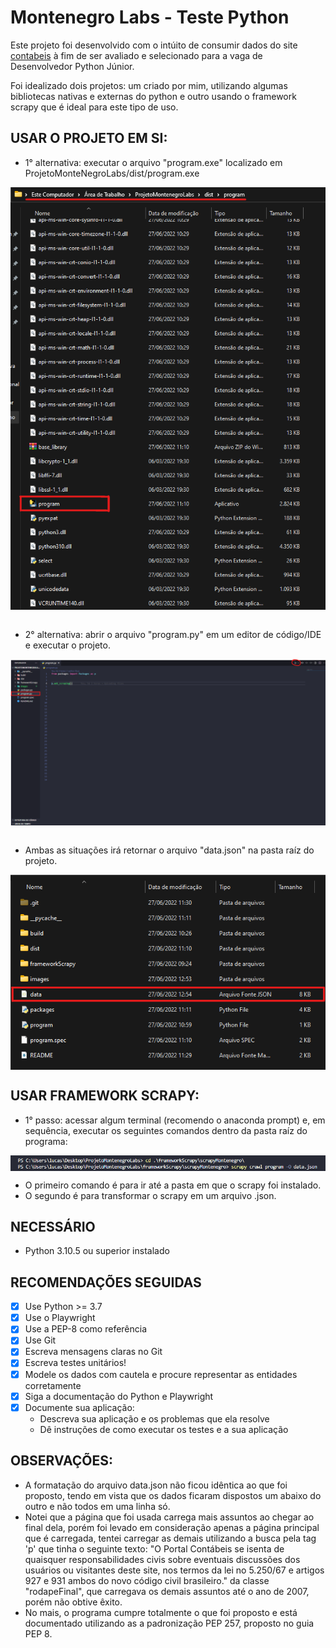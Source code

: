 # Montenegro Labs - Teste Python 

Este projeto foi desenvolvido com o intúito de consumir dados do site <a href="https://www.contabeis.com.br/conteudo/">contabeis</a> à fim de ser avaliado e selecionado para a vaga de Desenvolvedor Python Júnior.

Foi idealizado dois projetos: um criado por mim, utilizando algumas bibliotecas nativas e externas do python e outro usando o framework scrapy que é ideal para este tipo de uso. 

## USAR O PROJETO EM SI:
 - 1° alternativa: executar o arquivo "program.exe" localizado em ProjetoMonteNegroLabs/dist/program.exe
 
<div align="center">
 <img align="center" src='https://github.com/lucasptcastro/ProjetoMonteNegroLabs/blob/main/images/local%20do%20program.exe.png'>
</div>
 
 <br>
 
 - 2° alternativa: abrir o arquivo "program.py" em um editor de código/IDE e executar o projeto.
 
<div align="center">
 <img align="center" src='https://github.com/lucasptcastro/ProjetoMonteNegroLabs/blob/main/images/executar%20programa.py.png'>
</div>

<br>

 - Ambas as situações irá retornar o arquivo "data.json" na pasta raíz do projeto.
 
<div align="center">
 <img align="center" src='https://github.com/lucasptcastro/ProjetoMonteNegroLabs/blob/main/images/local%20do%20data.json.png'>
</div>
 

## USAR FRAMEWORK SCRAPY:
 - 1° passo: acessar algum terminal (recomendo o anaconda prompt) e, em sequência, executar os seguintes comandos dentro da pasta raíz do programa:
 
<div align="center">
 <img align="center" src='https://github.com/lucasptcastro/ProjetoMonteNegroLabs/blob/main/images/comandos%20framework%20scrapy.png'>
</div>

 - O primeiro comando é para ir até a pasta em que o scrapy foi instalado.
 - O segundo é para transformar o scrapy em um arquivo .json.

## NECESSÁRIO
 - Python 3.10.5 ou superior instalado


## RECOMENDAÇÕES SEGUIDAS

- [x] Use Python >= 3.7
- [x] Use o Playwright
- [x] Use a PEP-8 como referência
- [x] Use Git
- [x] Escreva mensagens claras no Git
- [x] Escreva testes unitários!
- [x] Modele os dados com cautela e procure representar as entidades corretamente
- [x] Siga a documentação do Python e Playwright
- [x] Documente sua aplicação:
  - Descreva sua aplicação e os problemas que ela resolve
  - Dê instruções de como executar os testes e a sua aplicação

## OBSERVAÇÕES:

 - A formatação do arquivo data.json não ficou idêntica ao que foi proposto, tendo em vista que os dados ficaram dispostos um abaixo do outro e não todos em uma linha só.
 - Notei que a página que foi usada carrega mais assuntos ao chegar ao final dela, porém foi levado em consideração apenas a página principal que é carregada, tentei carregar as demais utilizando a busca pela tag 'p' que tinha o seguinte texto: "O Portal Contábeis se isenta de quaisquer responsabilidades civis sobre eventuais discussões dos usuários ou visitantes deste site, nos termos da lei no 5.250/67 e artigos 927 e 931 ambos do novo código civil brasileiro." da classe "rodapeFinal", que carregava os demais assuntos até o ano de 2007, porém não obtive êxito.
 - No mais, o programa cumpre totalmente o que foi proposto e está documentado utilizando as a padronização PEP 257, proposto no guia PEP 8.

